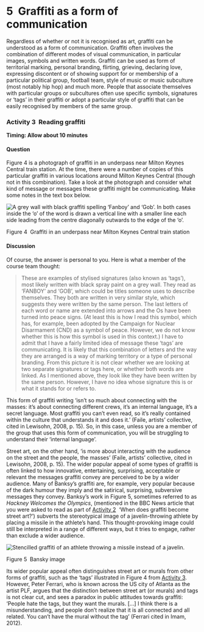 # 5  Graffiti as a form of communication


Regardless of whether or not it is recognised as art, graffiti can be understood as a form of communication.  Graffiti often involves the combination of different modes of visual communication, in particular images, symbols and written words. Graffiti can be used as form of territorial marking, personal branding, flirting, grieving, declaring love, expressing discontent or of showing support for or membership of a particular political group, football team, style of music or music subculture (most notably hip hop) and much more. People that associate themselves with particular groups or subcultures often use specific symbols, signatures or ‘tags’ in their graffiti or adopt a particular style of graffiti that can be easily recognised by members of the same group. 


### Activity 3  Reading graffiti
__Timing: Allow about 10 minutes__


#### Question

Figure 4 is a photograph of graffiti in an underpass near Milton Keynes Central train station. At the time, there were a number of copies of this particular graffiti in various locations around Milton Keynes Central (though not in this combination). Take a look at the photograph and consider what kind of message or messages these graffiti might be communicating. Make some notes in the text box below.


![A grey wall with black graffiti spelling ‘Fanboy’ and ‘Gob’. In both cases inside the ‘o’ of the word is drawn a vertical line with a smaller line each side leading from the centre diagonally outwards to the edge of the ‘o’.](../images/y031_blk3_u02_graffiti_mk.tif.jpg)


Figure 4  Graffiti in an underpass near Milton Keynes Central train station



#### Discussion

Of course, the answer is personal to you. Here is what a member of the course team thought: 

<!--Quote id=-->
>These are examples of stylised signatures (also known as ‘tags’), most likely written with black spray paint on a grey wall. They read as ‘FANBOY’ and ‘GOB’, which could be titles someone uses to describe themselves. They both are written in very similar style, which suggests they were written by the same person. The last letters of each word or name are extended into arrows and the Os have been turned into peace signs. (At least this is how I read this symbol, which has, for example, been adopted by the Campaign for Nuclear Disarmament (CND) as a symbol of peace. However, we do not know whether this is how this symbol is used in this context.) I have to admit that I have a fairly limited idea of message these ‘tags’ are communicating. It is likely that this combination of letters and the way they are arranged is a way of marking territory or a type of personal branding. From this picture it is not clear whether we are looking at two separate signatures or tags here, or whether both words are linked. As I mentioned above, they look like they have been written by the same person. However, I have no idea whose signature this is or what it stands for or refers to.




This form of graffiti writing ‘isn’t so much about connecting with the masses: it’s about connecting different crews, it’s an internal language, it’s a secret language. Most graffiti you can’t even read, so it’s really contained within the culture that understands it and does it.’ (Faile, artists’ collective, cited in Lewisohn, 2008, p. 15). So, in this case, unless you are a member of the group that uses this form of communication, you will be struggling to understand their ‘internal language’. 

Street art, on the other hand, ‘is more about interacting with the audience on the street and the people, the masses’ (Faile, artists’ collective, cited in Lewisohn, 2008, p. 15). The wider popular appeal of some types of graffiti is often linked to how innovative, entertaining, surprising, acceptable or relevant the messages graffiti convey are perceived to be by a wider audience. Many of Banksy’s graffiti are, for example, very popular because of the dark humour they imply and the satirical, surprising, subversive messages they convey. Banksy’s work in Figure 5, sometimes referred to as *Hackney Welcomes the Olympics*, (mentioned in the BBC News article that you were asked to read as part of <a xmlns:str="http://exslt.org/strings" href="">Activity 2</a>  ‘When does graffiti become street art?’) subverts the stereotypical image of a javelin-throwing athlete by placing a missile in the athlete’s hand. This thought-provoking image could still be interpreted in a range of different ways, but it tries to engage, rather than exclude a wider audience.


![Stencilled graffiti of an athlete throwing a missile instead of a javelin.](../images/y031_blk3_u02_banksy21869.tif.jpg)


Figure 5  Bansky image


Its wider popular appeal often distinguishes street art or murals from other forms of graffiti, such as the ‘tags’ illustrated in Figure 4 from <a xmlns:str="http://exslt.org/strings" href="">Activity 3</a>. However, Peter Ferrari, who is known across the US city of Atlanta as the artist PLF, argues that the distinction between street art (or murals) and tags is not clear cut, and sees a paradox in public attitudes towards graffiti: ‘People hate the tags, but they want the murals. […] I think there is a misunderstanding, and people don’t realize that it is all connected and all related. You can’t have the mural without the tag’ (Ferrari cited in Imam, 2012).

